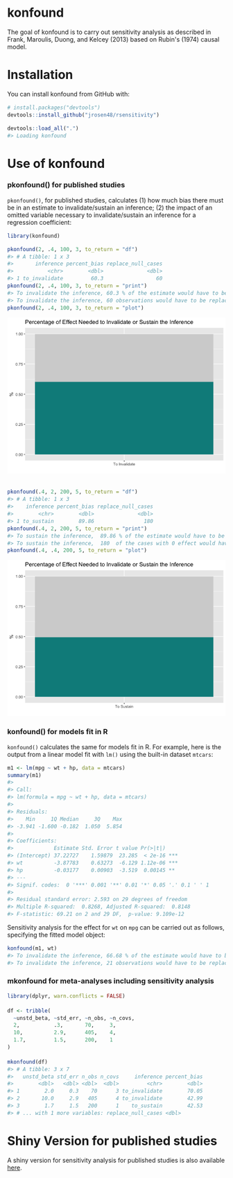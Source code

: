 
<!-- README.md is generated from README.Rmd. Please edit that file -->
konfound
========

The goal of konfound is to carry out sensitivity analysis as described in Frank, Maroulis, Duong, and Kelcey (2013) based on Rubin's (1974) causal model.

Installation
============

You can install konfound from GitHub with:

``` r
# install.packages("devtools")
devtools::install_github("jrosen48/rsensitivity")
```

``` r
devtools::load_all(".")
#> Loading konfound
```

Use of konfound
===============

### pkonfound() for published studies

`pkonfound()`, for published studies, calculates (1) how much bias there must be in an estimate to invalidate/sustain an inference; (2) the impact of an omitted variable necessary to invalidate/sustain an inference for a regression coefficient:

``` r
library(konfound)
```

``` r
pkonfound(2, .4, 100, 3, to_return = "df")
#> # A tibble: 1 x 3
#>       inference percent_bias replace_null_cases
#>           <chr>        <dbl>              <dbl>
#> 1 to_invalidate         60.3                 60
pkonfound(2, .4, 100, 3, to_return = "print")
#> To invalidate the inference, 60.3 % of the estimate would have to be due to bias.
#> To invalidate the inference, 60 observations would have to be replaced with cases for which there is no effect.
pkonfound(2, .4, 100, 3, to_return = "plot")
```

![](README-unnamed-chunk-4-1.png)

``` r

pkonfound(.4, 2, 200, 5, to_return = "df")
#> # A tibble: 1 x 3
#>    inference percent_bias replace_null_cases
#>        <chr>        <dbl>              <dbl>
#> 1 to_sustain        89.86                180
pkonfound(.4, 2, 200, 5, to_return = "print")
#> To sustain the inference,  89.86 % of the estimate would have to be due to bias.
#> To sustain the inference,  180  of the cases with 0 effect would have to be replaced with cases at the threshold of inference.
pkonfound(.4, .4, 200, 5, to_return = "plot")
```

![](README-unnamed-chunk-4-2.png)

### konfound() for models fit in R

`konfound()` calculates the same for models fit in R. For example, here is the output from a linear model fit with `lm()` using the built-in dataset `mtcars`:

``` r
m1 <- lm(mpg ~ wt + hp, data = mtcars)
summary(m1)
#> 
#> Call:
#> lm(formula = mpg ~ wt + hp, data = mtcars)
#> 
#> Residuals:
#>    Min     1Q Median     3Q    Max 
#> -3.941 -1.600 -0.182  1.050  5.854 
#> 
#> Coefficients:
#>             Estimate Std. Error t value Pr(>|t|)    
#> (Intercept) 37.22727    1.59879  23.285  < 2e-16 ***
#> wt          -3.87783    0.63273  -6.129 1.12e-06 ***
#> hp          -0.03177    0.00903  -3.519  0.00145 ** 
#> ---
#> Signif. codes:  0 '***' 0.001 '**' 0.01 '*' 0.05 '.' 0.1 ' ' 1
#> 
#> Residual standard error: 2.593 on 29 degrees of freedom
#> Multiple R-squared:  0.8268, Adjusted R-squared:  0.8148 
#> F-statistic: 69.21 on 2 and 29 DF,  p-value: 9.109e-12
```

Sensitivity analysis for the effect for `wt` on `mpg` can be carried out as follows, specifying the fitted model object:

``` r
konfound(m1, wt)
#> To invalidate the inference, 66.68 % of the estimate would have to be due to bias.
#> To invalidate the inference, 21 observations would have to be replaced with cases for which there is no effect.
```

### mkonfound for meta-analyses including sensitivity analysis

``` r
library(dplyr, warn.conflicts = FALSE)

df <- tribble(
  ~unstd_beta, ~std_err, ~n_obs, ~n_covs,
  2,           .3,       70,     3,
  10,          2.9,      405,    4,
  1.7,         1.5,      200,    1
)

mkonfound(df)
#> # A tibble: 3 x 7
#>   unstd_beta std_err n_obs n_covs     inference percent_bias
#>        <dbl>   <dbl> <dbl>  <dbl>         <chr>        <dbl>
#> 1        2.0     0.3    70      3 to_invalidate        70.05
#> 2       10.0     2.9   405      4 to_invalidate        42.99
#> 3        1.7     1.5   200      1    to_sustain        42.53
#> # ... with 1 more variables: replace_null_cases <dbl>
```

Shiny Version for published studies
===================================

A shiny version for sensitivity analysis for published studies is also available [here](https://jmichaelrosenberg.shinyapps.io/shinykonfound/).
